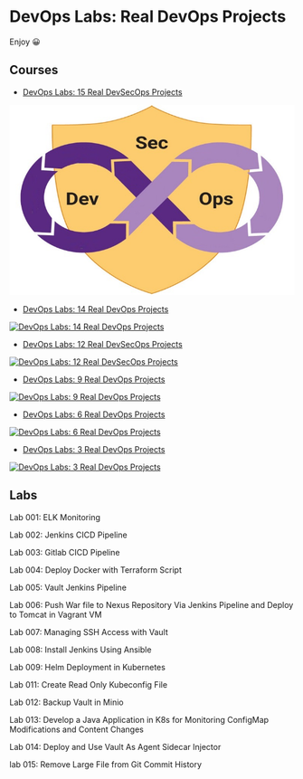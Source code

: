 # DevOps Labs: Real DevOps Projects

Enjoy 😀

## Courses

- [DevOps Labs: 15 Real DevSecOps Projects](https://www.udemy.com/course/devops-labs-15-real-devsecops-projects/)

<a href="https://www.udemy.com/course/devops-labs-15-real-devsecops-projects/">![DevOps Labs: 15 Real DevSecOps Projects](course_image_15.jpg)</a>

- [DevOps Labs: 14 Real DevOps Projects](https://www.udemy.com/course/devops-labs-14-real-devops-projects/)

<a href="https://www.udemy.com/course/devops-labs-14-real-devops-projects/">![DevOps Labs: 14 Real DevOps Projects](course_image_14.jpg)</a>

- [DevOps Labs: 12 Real DevSecOps Projects](https://www.udemy.com/course/devops-labs-12-real-devsecops-projects/)

<a href="https://www.udemy.com/course/devops-labs-12-real-devsecops-projects/">![DevOps Labs: 12 Real DevSecOps Projects](course_image_12.png)</a>

- [DevOps Labs: 9 Real DevOps Projects](https://www.udemy.com/course/devops-labs-9-real-devops-projects/)

<a href="https://www.udemy.com/course/devops-labs-9-real-devops-projects/">![DevOps Labs: 9 Real DevOps Projects](course_image_9.jpg)</a>

- [DevOps Labs: 6 Real DevOps Projects](https://www.udemy.com/course/devops-labs-6-real-devops-projects/)

<a href="https://www.udemy.com/course/devops-labs-6-real-devops-projects/">![DevOps Labs: 6 Real DevOps Projects](course_image_6.jpg)</a>

- [DevOps Labs: 3 Real DevOps Projects](https://www.udemy.com/course/devops-labs-9-real-devops-projects-free-version/)

<a href="https://www.udemy.com/course/devops-labs-9-real-devops-projects-free-version/">![DevOps Labs: 3 Real DevOps Projects](course_image_3.png)</a>

## Labs

Lab 001: ELK Monitoring

Lab 002: Jenkins CICD Pipeline

Lab 003: Gitlab CICD Pipeline

Lab 004: Deploy Docker with Terraform Script

Lab 005: Vault Jenkins Pipeline

Lab 006: Push War file to Nexus Repository Via Jenkins Pipeline and Deploy to Tomcat in Vagrant VM

Lab 007: Managing SSH Access with Vault

Lab 008: Install Jenkins Using Ansible

Lab 009: Helm Deployment in Kubernetes

Lab 011: Create Read Only Kubeconfig File

Lab 012: Backup Vault in Minio

Lab 013: Develop a Java Application in K8s for Monitoring ConfigMap Modifications and Content Changes

Lab 014: Deploy and Use Vault As Agent Sidecar Injector

lab 015: Remove Large File from Git Commit History

